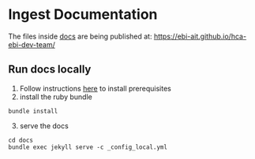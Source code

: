 # Ingest Documentation
The files inside  [docs](docs/) are being published at: https://ebi-ait.github.io/hca-ebi-dev-team/

## Run docs locally
1. Follow instructions [here](https://jekyllrb.com/docs/installation/) to install prerequisites
2. install the ruby bundle
```shell
bundle install
```

3. serve the docs
```shell
cd docs
bundle exec jekyll serve -c _config_local.yml
```